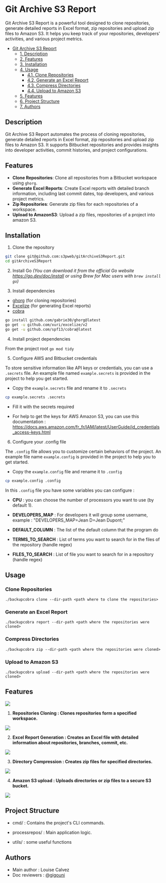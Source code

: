# Git Archive S3 Report

Git Archive S3 Report is a powerful tool designed to clone repositories, generate detailed reports in Excel format, zip repositories and upload zip files to Amazon S3. It helps you keep track of your repositories, developers' activities, and various project metrics.

<!-- TOC -->

- [Git Archive S3 Report](#git-archive-s3-report)
    - [1. Description](#1-description)
    - [2. Features](#2-features)
    - [3. Installation](#3-installation)
    - [4. Usage](#4-usage)
        - [4.1. Clone Repositories](#41-clone-repositories)
        - [4.2. Generate an Excel Report](#42-generate-an-excel-report)
        - [4.3. Compress Directories](#43-compress-directories)
        - [4.4. Upload to Amazon S3](#44-upload-to-amazon-s3)
    - [5. Features](#5-features)
    - [6. Project Structure](#6-project-structure)
    - [7. Authors](#7-authors)

<!-- /TOC -->

## Description

Git Archive S3 Report automates the process of cloning repositories, generate detailed reports in Excel format, zip repositories and upload zip files to Amazon S3. It supports Bitbucket repositories and provides insights into developer activities, commit histories, and project configurations.

## Features

- **Clone Repositories**: Clone all repositories from a Bitbucket workspace using `ghorg`.
- **Generate Excel Reports**: Create Excel reports with detailed branch information, including last commit dates, top developers, and various project metrics.
- **Zip Repositories**: Generate zip files for each repositories of a workspace.
- **Upload to AmazonS3**: Upload a zip files, repositories of a project into amazon S3.

## Installation

1. Clone the repository

```bash
git clone git@github.com:s3pweb/gitArchiveS3Report.git
cd gitArchiveS3Report
```

2. Install Go _(You can download it from the official Go website https://go.dev/doc/install or using Brew for Mac users with `brew install go`)_

3. Install dependencies

- [ghorg](https://github.com/gabrie30/ghorg) (for cloning repositories)
- [Excelize](https://github.com/xuri/excelize) (for generating Excel reports)
- [cobra](https://github.com/spf13/cobra)

```bash
go install github.com/gabrie30/ghorg@latest
go get -u github.com/xuri/excelize/v2
go get -u github.com/spf13/cobra@latest
```

4. Install project dependencies

From the project root `go mod tidy`

5. Configure AWS and Bitbucket credentials

To store sensitive information like API keys or credentials, you can use a `.secrets` file. An example file named `example.secrets` is provided in the project to help you get started.

- Copy the `example.secrets` file and rename it to `.secrets`

```bash
cp example.secrets .secrets
```

- Fill it with the secrets required

- For help to get the keys for AWS Amazon S3, you can use this documentation : https://docs.aws.amazon.com/fr_fr/IAM/latest/UserGuide/id_credentials_access-keys.html

6. Configure your .config file

The `.config` file allows you to customize certain behaviors of the project. An example file name `example.config` is provided in the project to help you to get started.

- Copy the `example.config` file and rename it to `.config`

```bash
cp example.config .config
```

In this `.config` file you have some variables you can configure :

- **CPU** : you can choose the number of processors you want to use (by default 1).

- **DEVELOPERS_MAP** : For developers it will group some username, example : "DEVELOPERS_MAP=Jean D=Jean Dupont;"

- **DEFAULT_COLUMN** : The list of the default column that the program do

- **TERMS_TO_SEARCH** : List of terms you want to search for in the files of the repository (handle regex)

- **FILES_TO_SEARCH** : List of file you want to search for in a repository (handle regex)

## Usage

### Clone Repositories

`./backupcobra clone --dir-path <path where to clone the repositories>`

### Generate an Excel Report

`./backupcobra report --dir-path <path where the repositories were cloned>`

### Compress Directories

`./backupcobra zip --dir-path <path where the repositories were cloned>`

### Upload to Amazon S3

`./backupcobra upload --dir-path <path where the repositories were cloned>`

## Features

[![](https://mermaid.ink/img/pako:eNqNk19vgjAUxb9Kc58ZQS0b8laxmWRqDeBmDC-NdBuJUIOwzKHffeXPnJu6rG_0nt8955a2hJWMBNggsmHMXzKehClSyxmzKUWHva7vS3Q_Yt49slGxFafV_f7mRpYohIEbDObOAw3QE_Me_BlxaAhKHycbmeUNck1VNVEWHp0x3w2Y51JfkSuZ5jxOtxftxswh4x9E7bblb228quQFX-mvAsdxWv3RgAzYPDjX85Svdx9XmMaDLhw6bmu_Ql2RtPOHMCQBQd_OiEyHaOCRqTOqG_08kaU7-_94lfiY02GTmUd9_1wfyQty4jkj95HWm2fEKhM8b03o4vTM_yRPorVUa1dRE7JkU-T3qp8-HzZnKNIINEhElvA4Une1rOAQ8leRiKpdCJF45sU6DyFMD0rKi1z6u3QFdp4VQoNMFi-vYD_z9VZ9FZtIxW6v-3F3w1OwS3gHG-u3tybuWriHsWl2MNZgB3bHNHQLd7vYwIbV7_Xv8EGDDylVB0PvN8vEd4bZtTqWBiKKc5lNmsdVv7HaYlkDteXhE3X_Aig?type=png)](https://mermaid.live/edit#pako:eNqNk19vgjAUxb9Kc58ZQS0b8laxmWRqDeBmDC-NdBuJUIOwzKHffeXPnJu6rG_0nt8955a2hJWMBNggsmHMXzKehClSyxmzKUWHva7vS3Q_Yt49slGxFafV_f7mRpYohIEbDObOAw3QE_Me_BlxaAhKHycbmeUNck1VNVEWHp0x3w2Y51JfkSuZ5jxOtxftxswh4x9E7bblb228quQFX-mvAsdxWv3RgAzYPDjX85Svdx9XmMaDLhw6bmu_Ql2RtPOHMCQBQd_OiEyHaOCRqTOqG_08kaU7-_94lfiY02GTmUd9_1wfyQty4jkj95HWm2fEKhM8b03o4vTM_yRPorVUa1dRE7JkU-T3qp8-HzZnKNIINEhElvA4Une1rOAQ8leRiKpdCJF45sU6DyFMD0rKi1z6u3QFdp4VQoNMFi-vYD_z9VZ9FZtIxW6v-3F3w1OwS3gHG-u3tybuWriHsWl2MNZgB3bHNHQLd7vYwIbV7_Xv8EGDDylVB0PvN8vEd4bZtTqWBiKKc5lNmsdVv7HaYlkDteXhE3X_Aig)

1. **Repositories Cloning : Clones repositories form a specified workspace.**

[![](https://mermaid.ink/img/pako:eNp1kVFvgjAQx79Kc89IAItC35QRR3TDAMuSpS8NVCURakpZ5oDvvgpm2ZLtnq69__9-vV4HuSg4EKA1lw8lO0pW0RrpCHbxc4iG3jT7Dm0e42SDCGob_rPa97OZ6BCFdZStX4JtmKHXONmm-1UQUtD6sroIqSbLf6pbE41Iwn2cRlmcRGGqnbmoFSvr5k_cLg5Wu1-Okdawd_08MKDismJlocfqbn4K6sQrToHotOAH1p4V1RMPWspaJdJrnQNRsuUGSNEeT0AO7NzoU3spmOL3f_m-vbAaSAcfQLC5WLjY8fAcY9e1MTbgCsR2LdPDjoMtbHn-3F_iwYBPIXQHy_SncPHSch3P9gzgRamEfJr2MK5jRLyNhhE5fAGzeH3X?type=png)](https://mermaid.live/edit#pako:eNp1kVFvgjAQx79Kc89IAItC35QRR3TDAMuSpS8NVCURakpZ5oDvvgpm2ZLtnq69__9-vV4HuSg4EKA1lw8lO0pW0RrpCHbxc4iG3jT7Dm0e42SDCGob_rPa97OZ6BCFdZStX4JtmKHXONmm-1UQUtD6sroIqSbLf6pbE41Iwn2cRlmcRGGqnbmoFSvr5k_cLg5Wu1-Okdawd_08MKDismJlocfqbn4K6sQrToHotOAH1p4V1RMPWspaJdJrnQNRsuUGSNEeT0AO7NzoU3spmOL3f_m-vbAaSAcfQLC5WLjY8fAcY9e1MTbgCsR2LdPDjoMtbHn-3F_iwYBPIXQHy_SncPHSch3P9gzgRamEfJr2MK5jRLyNhhE5fAGzeH3X)

2. **Excel Report Generation : Creates an Excel file with detailed information about repositories, branches, commit, etc.**

[![](https://mermaid.ink/img/pako:eNpVkF9rgzAUxb9KuM9W_JO0mrfSChPWKdqNIXkJTdoK1ZSYwDr1u8_qGOy83cv9nXM5PZyUkEBB6n3NL5o3rEWTks88K45oHFx36BFisC12L-lHgqo0R0WSZ2V6zIo0KRlQZDv5jxqG1Uot1GFbZW-oDNHuNXvfM0AUdbIV4EAjdcNrMUX3T5iBucpGPu0YCHnm9mYYsHacTrk1qny0J6BGW-mAVvZyBXrmt26a7F1wI3-__9veeQu0hy-g2F2vCQ4iHGJMiI-xAw-gPvHcCAcB9rAXxWG8waMD30pNDp4bLyJ445Eg8iMHpKiN0oelq7myOaKagTly_AEGf2IC?type=png)](https://mermaid.live/edit#pako:eNpVkF9rgzAUxb9KuM9W_JO0mrfSChPWKdqNIXkJTdoK1ZSYwDr1u8_qGOy83cv9nXM5PZyUkEBB6n3NL5o3rEWTks88K45oHFx36BFisC12L-lHgqo0R0WSZ2V6zIo0KRlQZDv5jxqG1Uot1GFbZW-oDNHuNXvfM0AUdbIV4EAjdcNrMUX3T5iBucpGPu0YCHnm9mYYsHacTrk1qny0J6BGW-mAVvZyBXrmt26a7F1wI3-__9veeQu0hy-g2F2vCQ4iHGJMiI-xAw-gPvHcCAcB9rAXxWG8waMD30pNDp4bLyJ445Eg8iMHpKiN0oelq7myOaKagTly_AEGf2IC)

3. **Directory Compression : Creates zip files for specified directories.**

[![](https://mermaid.ink/img/pako:eNptkMFugzAMhl8l8pkioEkLuVUMaUitQDDtUOUSkbRFKqRKE2kd8O5L6bQdWp9s6_P_2x6gUUICBanfWn7UvGM9crHPSzSNvj8OiMG2SDdbVGVlUecfRZVnNQNEkb3Kf3gcFwt1h9NiV1ZZXT_zQr3AN1X6nn9mc_NpotGSGwkedFJ3vBVuz-GuwcCcZCcZUJcKeeD2bBiwfnIot0bVt74BarSVHmhljyegB36-uspehFP8PfWve-E90AG-gGJ_tSI4ivESY0JCjD24AQ1J4Mc4inCAgzhZJms8efCtlFMI_OQRBK8DEsVh7IEUrVF693js_N_ZYj8PzJbTDzY0bzQ?type=png)](https://mermaid.live/edit#pako:eNptkMFugzAMhl8l8pkioEkLuVUMaUitQDDtUOUSkbRFKqRKE2kd8O5L6bQdWp9s6_P_2x6gUUICBanfWn7UvGM9crHPSzSNvj8OiMG2SDdbVGVlUecfRZVnNQNEkb3Kf3gcFwt1h9NiV1ZZXT_zQr3AN1X6nn9mc_NpotGSGwkedFJ3vBVuz-GuwcCcZCcZUJcKeeD2bBiwfnIot0bVt74BarSVHmhljyegB36-uspehFP8PfWve-E90AG-gGJ_tSI4ivESY0JCjD24AQ1J4Mc4inCAgzhZJms8efCtlFMI_OQRBK8DEsVh7IEUrVF693js_N_ZYj8PzJbTDzY0bzQ)

4. **Amazon S3 upload : Uploads directories or zip files to a secure S3 bucket.**

[![](https://mermaid.ink/img/pako:eNp1kV1rgzAUhv9KONdW1MZWc9c66aTdLOoYjNwETVuhmhLjWKf-96VaxgbbucrH-5yH5HSQi4IDAS4fSnaUrKI10hXs4ucQDb1p9h3aPMbJBhHUNvznbd_PZqJDFNZRtn4JtmGGXuNkm-5XQUhB58vqIqSakP9StyZakYT7OI2yOInCVJO5qBUr6-ZP3S4OVrtfxGhr2DsHAyouK1YW-kndjaagTrziFIheFvzA2rOiQOtBR1mrRHqtcyBKttwAKdrjCciBnRu9ay8FU_z-K9-nF1YD6eADCDYXCxc7Hp5j7Lo2xgZcgdiuZXrYcbCFLc-f-0s8GPAphO5gmf5ULl5aruPZngG8KJWQT9MMxlGMircRGJXDF0WyfEM?type=png)](https://mermaid.live/edit#pako:eNp1kV1rgzAUhv9KONdW1MZWc9c66aTdLOoYjNwETVuhmhLjWKf-96VaxgbbucrH-5yH5HSQi4IDAS4fSnaUrKI10hXs4ucQDb1p9h3aPMbJBhHUNvznbd_PZqJDFNZRtn4JtmGGXuNkm-5XQUhB58vqIqSakP9StyZakYT7OI2yOInCVJO5qBUr6-ZP3S4OVrtfxGhr2DsHAyouK1YW-kndjaagTrziFIheFvzA2rOiQOtBR1mrRHqtcyBKttwAKdrjCciBnRu9ay8FU_z-K9-nF1YD6eADCDYXCxc7Hp5j7Lo2xgZcgdiuZXrYcbCFLc-f-0s8GPAphO5gmf5ULl5aruPZngG8KJWQT9MMxlGMircRGJXDF0WyfEM)

## Project Structure

- cmd/ : Contains the project's CLI commands.

- processrepos/ : Main application logic.

- utils/ : some useful functions

## Authors

- Main author : Louise Calvez
- Doc reviewers : [@gigouni](https://github.com/gigouni/)
